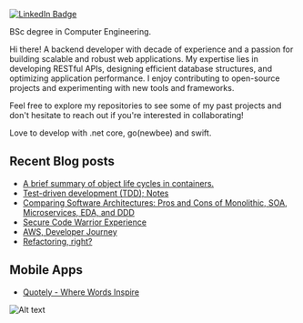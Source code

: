 [![LinkedIn Badge](https://img.shields.io/badge/LinkedIn-Profile-informational?style=flat&logo=linkedin&logoColor=white&color=0D76A8)](https://www.linkedin.com/in/ekinbulut/)

BSc degree in Computer Engineering.


Hi there! A backend developer with decade of experience and a passion for building scalable and robust web applications. My expertise lies in developing RESTful APIs, designing efficient database structures, and optimizing application performance. 
I enjoy contributing to open-source projects and experimenting with new tools and frameworks. 

Feel free to explore my repositories to see some of my past projects and don't hesitate to reach out if you're interested in collaborating!

Love to develop with .net core, go(newbee) and swift.

## Recent Blog posts

* [A brief summary of object life cycles in containers.](https://ekinbulut.com/a-brief-summary-of-object-life-cycles-in-containers-2df6564ac05e)
* [Test-driven development (TDD); Notes](https://ekinbulut.com/test-driven-development-tdd-notes-a28ce88cb732)
* [Comparing Software Architectures: Pros and Cons of Monolithic, SOA, Microservices, EDA, and DDD](https://ekinbulut.com/comparing-software-architectures-pros-and-cons-of-monolithic-soa-microservices-eda-and-ddd-eea61abffb75)
* [Secure Code Warrior Experience](https://ekinbulut.com/secure-code-warrior-experience-23e3eb3c9cb2)
* [AWS, Developer Journey](https://ekinbulut.com/aws-developer-journey-a4e997db0ca1)
* [Refactoring, right?](https://ekinbulut.com/refacoring-right-25b837985d4)

## Mobile Apps

* [Quotely - Where Words Inspire](https://apps.apple.com/app/quotely-where-words-inspire/id6462674171)



![Alt text](https://res.cloudinary.com/dkgzvwnhz/image/upload/c_scale,w_150/v1669399669/github/frame.png "Scan Me")
